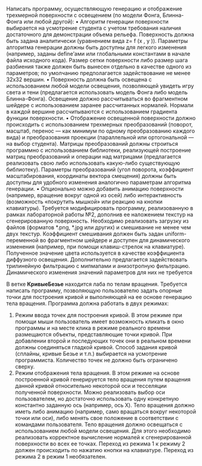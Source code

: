   Написать программу, осуществляющую генерацию и отображение трехмерной поверхности
с освещением (по модели Фонга, Блинна-Фонга или любой другой):
• Алгоритм генерации поверхности выбирается на усмотрение студента с учетом
требования наличия достаточного для демонстрации объема рельефа. Поверхность
должна быть задана аналитически (уравнением вида z= f (x , y )). Параметры алгоритма
генерации должны быть доступны для легкого изменения (например, заданы define’ами
или глобальными константами в начале файла исходного кода). Размер сетки поверхности
либо размер шага разбиения также должен быть вынесен отдельно в качестве одного из
параметров; по умолчанию предполагается задействование не менее 32х32 вершин.
• Поверхность должна быть освещена с использованием любой модели освещения,
позволяющей увидеть игру света и тени (предлагается использовать модель Фонга либо
модель Блинна-Фонга). Освещение должно рассчитываться во фрагментном шейдере с
использованием заранее рассчитанных нормалей. Нормали в каждой вершине
рассчитываются с использованием градиента функции поверхности.
• Отображение освещенной поверхности должно происходить с использованием
трехмерных преобразований (поворот, масштаб, перенос — как минимум по одному
преобразованию каждого вида) и преобразования проекции (параллельной или
ортогональной — на выбор студента). Матрицы преобразований должны строиться
программно с использованием библиотеки, реализующей построение матриц
преобразований и операции над матрицами (предлагается реализовать свою либо
использовать какую-либо существующую библиотеку). Параметры преобразований (угол
поворота, коэффициент масштабирования, координаты вектора смещения) должны быть
доступны для удобного изменения аналогично параметрам алгоритма генерации.
• Опционально можно добавить анимацию поверхности (например, вращение вокруг
одной из осей) либо интерактивность (возможность «покрутить мышкой» или реакцию
на кнопки клавиатуры).
  Требуется модифицировать программу, реализованную в рамках лабораторной работы №2,
дополнив ее наложением текстур на сгенерированную поверхность. Необходимо реализовать
загрузку из файлов (форматов *.png, *.jpg или других) и смешивание не менее чем двух текстур.
Коэффициент смешивания должен быть задан uniform-переменной во фрагментном шейдере и
доступен для динамического изменения (например, при помощи клавиш-стрелок на клавиатуре).
Полученное значение цвета используется в качестве коэффициента диффузного освещения.
Дополнительно предлагается задействовать трилинейную фильтрацию с мипмапами и
анизотропную фильтрацию. Динамического изменения значений параметров для них
не требуется

  В ветке **КривыеБезье** находится лаба по телам вращения. Требуется написать программу, позволяющую пользователю задать опорные точки для
построения кривой и выполняющей на ее основе генерацию тела вращения.
Программа должна работать в двух режимах:
1. Режим ввода точек для построения кривой. В этом режиме при помощи мыши
пользователь имеет возможность кликать в окно программы и на месте клика в режиме
реального времени размещаются объекты, представляющие точки кривой. При
добавлении второй и последующих точек они в реальном времени должны соединяться
гладкой кривой. Способ задания кривой (сплайны, кривые Безье и т.п.) выбирается на
усмотрение программиста. Количество точек не должно быть ограничено сверху.
2. Режим отображения тела вращения. В этом режиме на основе построенной кривой
генерируется тело вращения путем вращения данной кривой относительно некоторой оси
и тесселяции полученной поверхности. Можно реализовать выбор оси пользователем, но
достаточно использовать одну конкретную константно заданную ось (например, ось X).
Тело вращения должно иметь либо анимацию (например, само вращаться вокруг
некоторой точки или оси), либо менять свое положение в соответствии с командами
пользователя. Тело вращения должно освещаться с использованием любой модели
освещения. Для этого необходимо реализовать корректное вычисление нормалей
к сгенерированной поверхности во всех ее точках.
Переход из режима 1 к режиму 2 должен происходить по нажатию кнопки на клавиатуре.
Переход из режима 2 в режим 1 необязателен.
